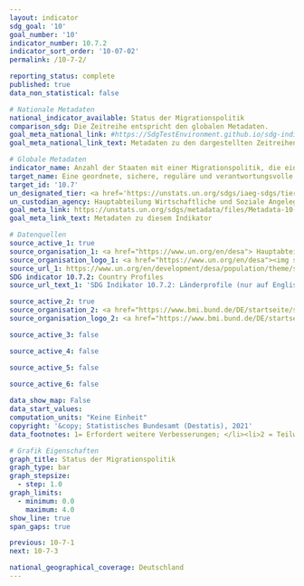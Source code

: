 ```yaml
---
layout: indicator    
sdg_goal: '10'    
goal_number: '10'    
indicator_number: 10.7.2    
indicator_sort_order: '10-07-02'    
permalink: /10-7-2/    

reporting_status: complete    
published: true    
data_non_statistical: false    

# Nationale Metadaten    
national_indicator_available: Status der Migrationspolitik    
comparison_sdg: Die Zeitreihe entspricht den globalen Metadaten.    
goal_meta_national_link: #https://SdgTestEnvironment.github.io/sdg-indicators/public/MetaDe/10.7.2.pdf    
goal_meta_national_link_text: Metadaten zu den dargestellten Zeitreihen    

# Globale Metadaten    
indicator_name: Anzahl der Staaten mit einer Migrationspolitik, die eine ordnungsgemäße, sichere, reguläre und verantwortungsbewusste Migration und Mobilität von Menschen ermöglicht    
target_name: Eine geordnete, sichere, reguläre und verantwortungsvolle Migration und Mobilität von Menschen erleichtern, unter anderem durch die Anwendung einer planvollen und gut gesteuerten Migrationspolitik    
target_id: '10.7'    
un_designated_tier: <a href='https://unstats.un.org/sdgs/iaeg-sdgs/tier-classification/' title='Klicken Sie hier um weitere Informationen zur UN-Tier-Klassifikation zu erhalten.'  target='_blank'>Tier II</a>    
un_custodian_agency: Hauptabteilung Wirtschaftliche und Soziale Angelegenheiten der Vereinten Nationen (UN DESA)<br>Internationale Organisation für Migration (IOM)    
goal_meta_link: https://unstats.un.org/sdgs/metadata/files/Metadata-10-07-02.pdf    
goal_meta_link_text: Metadaten zu diesem Indikator        

# Datenquellen
source_active_1: true
source_organisation_1: <a href="https://www.un.org/en/desa"> Hauptabteilung Wirtschaftliche und Soziale Angelegenheiten der Vereinten Nationen (UN DESA) </a>
source_organisation_logo_1: <a href="https://www.un.org/en/desa"><img src="https://g205sdgs.github.io/sdg-indicators/public/OrgImgDe/desa.png" alt="Logo desa" style="height:60px; width:148px"/></a>
source_url_1: https://www.un.org/en/development/desa/population/theme/sdg/countryprofiles.asp
SDG indicator 10.7.2: Country Profiles
source_url_text_1: 'SDG Indikator 10.7.2: Länderprofile (nur auf Englisch verfügbar)'

source_active_2: true
source_organisation_2: <a href="https://www.bmi.bund.de/DE/startseite/startseite-node.html"> Bundesminiserium des Innern, für Bau und Heimat (BMI) </a>
source_organisation_logo_2: <a href="https://www.bmi.bund.de/DE/startseite/startseite-node.html"><img src="https://g205sdgs.github.io/sdg-indicators/public/OrgImgDe/bmi.png" alt="Logo bmi" style="height:60px; width:148px"/></a>

source_active_3: false

source_active_4: false

source_active_5: false

source_active_6: false
    
data_show_map: False    
data_start_values:     
computation_units: "Keine Einheit"    
copyright: '&copy; Statistisches Bundesamt (Destatis), 2021'    
data_footnotes: 1= Erfordert weitere Verbesserungen; </li><li>2 = Teilweise erfüllt; </li><li>3 = Erfüllt; </li><li>4 = Vollständig erfüllt.    

# Grafik Eigenschaften    
graph_title: Status der Migrationspolitik    
graph_type: bar
graph_stepsize: 
  - step: 1.0    
graph_limits:
  - minimum: 0.0
    maximum: 4.0
show_line: true
span_gaps: true    

previous: 10-7-1    
next: 10-7-3    

national_geographical_coverage: Deutschland    
---
```


<span></span>